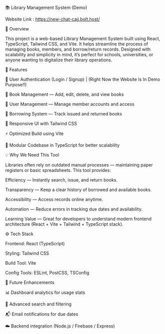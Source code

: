 📚 Library Management System (Demo)

Website Link : https://new-chat-cajj.bolt.host/

🚀 Overview

This project is a web-based Library Management System built using React, TypeScript, Tailwind CSS, and Vite. It helps streamline the process of managing books, members, and borrow/return records.
Designed with scalability and simplicity in mind, it’s perfect for schools, universities, or anyone wanting to digitalize their library operations.

🌟 Features

🔐 User Authentication (Login / Signup) | (Right Now the Website Is In Demo Purpose!!)

📖 Book Management — Add, edit, delete, and view books

👥 User Management — Manage member accounts and access

📅 Borrowing System — Track issued and returned books

🧭 Responsive UI with Tailwind CSS

⚡ Optimized Build using Vite

🧩 Modular Codebase in TypeScript for better scalability

💡 Why We Need This Tool

Libraries often rely on outdated manual processes — maintaining paper registers or basic spreadsheets.
This tool provides:

Efficiency — Instantly search, issue, and return books.

Transparency — Keep a clear history of borrowed and available books.

Accessibility — Access records online anytime.

Automation — Reduce errors in tracking due dates and availability.

Learning Value — Great for developers to understand modern frontend architecture (React + Vite + Tailwind + TypeScript stack).

⚙️ Tech Stack

Frontend: React (TypeScript)

Styling: Tailwind CSS

Build Tool: Vite

Config Tools: ESLint, PostCSS, TSConfig

🧠 Future Enhancements

📊 Dashboard analytics for usage stats

🔎 Advanced search and filtering

📬 Email notifications for due dates

☁️ Backend integration (Node.js / Firebase / Express)
